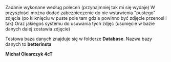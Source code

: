 Zadanie wykonane według poleceń (przynajmniej tak mi się wydaje)
W przyszłości można dodać zabezpieczenie do nie wstawienia "pustego" zdjęcia (po kliknięciu w puste pole tam gdzie powinno być zdjęcie przenosi i tak)
Oraz jakiegoś systemu do usuwania tych zdjęć (usunięcie w bazie danych dalej zostawia zdjęcie)

Testowa baza danych znajduje się w folderze **Database**.
Nazwa bazy danych to **betterinsta**

**Michał Olearczyk 4cT**